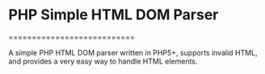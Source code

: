 # PHP Simple HTML DOM Parser
===========================

A simple PHP HTML DOM parser written in PHP5+, supports invalid HTML, and provides a very easy way to handle HTML elements.